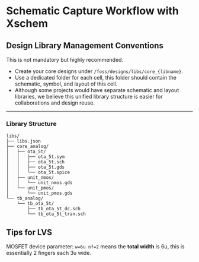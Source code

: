 # Schematic Capture Workflow with Xschem

## Design Library Management Conventions

This is not mandatory but highly recommended.

- Create your core designs under `/foss/designs/libs/core_{libname}`.
- Use a dedicated folder for each cell, this folder should contain the schematic, symbol, and layout of this cell.
- Although some projects would have separate schematic and layout libraries, we believe this unified library structure is easier for collaborations and design reuse.

---
### Library Structure 
```
libs/
├── libs.json
├── core_analog/
│   ├── ota_5t/
│   │   ├── ota_5t.sym
│   │   ├── ota_5t.sch
│   │   ├── ota_5t.gds
│   │   └── ota_5t.spice
│   ├── unit_nmos/
│   │   └── unit_nmos.gds
│   └── unit_pmos/
│       └── unit_pmos.gds
└── tb_analog/
    └── tb_ota_5t/
        ├── tb_ota_5t_dc.sch
        └── tb_ota_5t_tran.sch
```


## Tips for LVS

MOSFET device parameter:
`w=6u nf=2` means the **total width** is 6u, this is essentially 2 fingers each 3u wide.